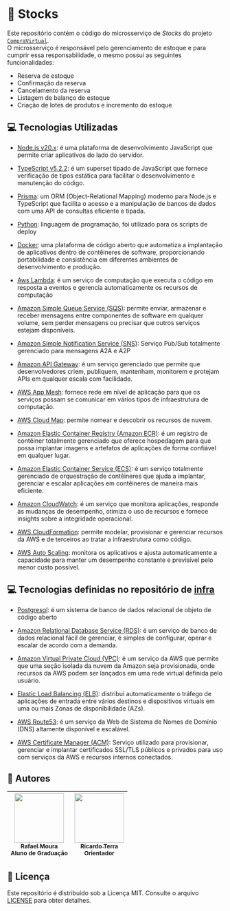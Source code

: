 # :newspaper: Stocks


Este repositório contém o código do microsserviço de *Stocks* do projeto [`CompraVirtual`][compravirtual].  
O microsserviço é responsável pelo gerenciamento de estoque e para cumprir essa responsabilidade, o mesmo possui as seguintes funcionalidades:

- Reserva de estoque
- Confirmação da reserva
- Cancelamento da reserva
- Listagem de balanço de estoque
- Criação de lotes de produtos e incremento do estoque

## :computer: Tecnologias Utilizadas

- [Node.js v20.x][node]: é uma plataforma de desenvolvimento JavaScript que permite criar aplicativos do lado do servidor.
  
- [TypeScript v5.2.2][typescript]: é um superset tipado de JavaScript que fornece verificação de tipos estática para facilitar o desenvolvimento e manutenção do código.

- [Prisma][prisma]: um ORM (Object-Relational Mapping) moderno para Node.js e TypeScript que facilita o acesso e a manipulação de bancos de dados com uma API de consultas eficiente e tipada.

- [Python][python]: linguagem de programação, foi utilizado para os scripts de deploy

- [Docker][docker]: uma plataforma de código aberto que automatiza a implantação de aplicativos dentro de contêineres de software, proporcionando portabilidade e consistência em diferentes ambientes de desenvolvimento e produção.

- [Aws Lambda][lambda]: é um serviço de computação que executa o código em resposta a eventos e gerencia automaticamente os recursos de computação

- [Amazon Simple Queue Service (SQS)][sqs]: permite enviar, armazenar e receber mensagens entre componentes de software em qualquer volume, sem perder mensagens ou precisar que outros serviços estejam disponíveis.

- [Amazon Simple Notification Service (SNS)][sns]: Serviço Pub/Sub totalmente gerenciado para mensagens A2A e A2P

- [Amazon API Gateway][api]: é um serviço gerenciado que permite que desenvolvedores criem, publiquem, mantenham, monitorem e protejam APIs em qualquer escala com facilidade.

- [AWS App Mesh][appmesh]: fornece rede em nível de aplicação para que os serviços possam se comunicar em vários tipos de infraestrutura de computação.

- [AWS Cloud Map][cloudmap]: permite nomear e descobrir os recursos de nuvem.

- [Amazon Elastic Container Registry (Amazon ECR)][ecr]: é um registro de contêiner totalmente gerenciado que oferece hospedagem para que possa implantar imagens e artefatos de aplicações de forma confiável em qualquer lugar.
  
- [Amazon Elastic Container Service (ECS)][ecs]: é um serviço totalmente gerenciado de orquestração de contêineres que ajuda a implantar, gerenciar e escalar aplicações em contêineres de maneira mais eficiente.

- [Amazon CloudWatch][cloudwatch]: é um serviço que monitora aplicações, responde às mudanças de desempenho, otimiza o uso de recursos e fornece insights sobre a integridade operacional.

- [AWS CloudFormation][cloudformation]: permite modelar, provisionar e gerenciar recursos da AWS e de terceiros ao tratar a infraestrutura como código.

- [AWS Auto Scaling][autoscaling]: monitora os aplicativos e ajusta automaticamente a capacidade para manter um desempenho constante e previsível pelo menor custo possível.

## :computer: Tecnologias definidas no repositório de [infra][infra]

- [Postgresql][pg]: é um sistema de banco de dados relacional de objeto de código aberto

- [Amazon Relational Database Service (RDS)][rds]: é um serviço de banco de dados relacional fácil de gerenciar, é simples de configurar, operar e escalar de acordo com a demanda.


- [Amazon Virtual Private Cloud (VPC)][vpc]: é um serviço da AWS que permite que uma seção isolada da nuvem da Amazon seja provisionada, onde recursos da AWS podem ser lançados em uma rede virtual definida pelo usuário.

- [Elastic Load Balancing (ELB)][elb]: distribui automaticamente o tráfego de aplicações de entrada entre vários destinos e dispositivos virtuais em uma ou mais Zonas de disponibilidade (AZs).

- [AWS Route53][route53]: é um serviço da Web de Sistema de Nomes de Domínio (DNS) altamente disponível e escalável.

- [AWS Certificate Manager (ACM)][certificate-manager]: Serviço utilizado para provisionar, gerenciar e implantar certificados SSL/TLS públicos e privados para uso com serviços da AWS e recursos internos conectados.

## :scroll: Autores

 | [<img src="https://github.com/rafaelportomoura.png" width=115><br><sub>Rafael Moura</sub>](https://github.com/rafaelportomoura) <br><sub>Aluno de Graduação</sub>| [<img src="https://github.com/rterrabh.png" width=115><br><sub>Ricardo Terra</sub>](https://github.com/rterrabh) <br><sub>Orientador</sub>|
| :---: | :---: |

## :ticket: Licença

Este repositório é distribuído sob a Licença MIT. Consulte o arquivo [LICENSE](./LICENSE) para obter detalhes.

<!--
LINKS
-->
[compravirtual]: https://github.com/rafaelportomoura/ufla-tcc
[node]: https://nodejs.org/
[typescript]: https://www.typescriptlang.org/
[infra]: https://github.com/rafaelportomoura/ufla-tcc-infra
[lambda]: https://aws.amazon.com/pt/lambda
[pg]: https://www.postgresql.org/
[rds]: https://aws.amazon.com/rds
[sqs]: https://aws.amazon.com/sqs
[sns]: https://aws.amazon.com/sns
[api]: https://aws.amazon.com/api-gateway
[appmesh]: https://aws.amazon.com/app-mesh
[cloudmap]: https://docs.aws.amazon.com/cloud-map/
[elb]: https://aws.amazon.com/elasticloadbalancing
[ecr]: https://aws.amazon.com/ecr
[ecs]: https://aws.amazon.com/ecs
[cloudwatch]: https://aws.amazon.com/cloudwatch
[vpc]: https://aws.amazon.com/vpc
[cloudformation]: https://aws.amazon.com/cloudformation
[prisma]: https://www.prisma.io/
[python]: https://www.python.org/
[docker]: https://www.docker.com/
[autoscaling]: https://aws.amazon.com/autoscaling
[route53]: https://aws.amazon.com/route53
[certificate-manager]: https://aws.amazon.com/certificate-manager
